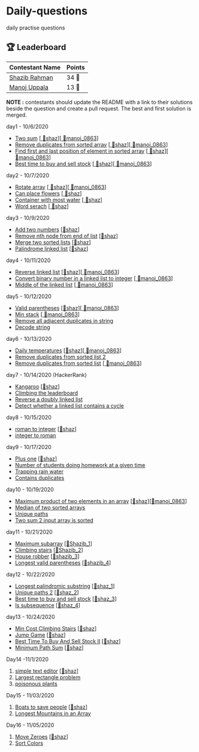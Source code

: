 # Daily-questions

daily practise questions

[//]: # "This section should only be updated by the owners of the organization."

## 🏆 Leaderboard

| Contestant Name                                | Points |
| ---------------------------------------------- | ------ |
| [Shazib Rahman](https://github.com/shazx06)    | 34 🏅  |
| [Manoj Uppala](https://github.com/manojuppala) | 13 🏅  |

**NOTE :** contestants should update the README with a link to their solutions beside the question and create a pull request. The best and first solution is merged.

day1 - 10/6/2020

- [Two sum](https://leetcode.com/problems/two-sum/) [[ 🔵shaz](https://github.com/shazx06/cp/blob/main/6oct/1.py)][[ 🔴manoj_0863](https://github.com/manojuppala/LeetCode-solutions/blob/main/Arrays/Easy/1.%20Two%20sum.java)]
- [Remove duplicates from sorted array](https://leetcode.com/problems/remove-duplicates-from-sorted-array/) [[ 🔵shaz](https://github.com/shazx06/cp/blob/main/6oct/2.py)][[ 🔴manoj_0863](https://github.com/manojuppala/LeetCode-solutions/blob/main/Arrays/Easy/26.%20Remove%20Duplicates%20from%20Sorted%20Array.java)]
- [Find first and last position of element in sorted array](https://leetcode.com/problems/find-first-and-last-position-of-element-in-sorted-array/) [[ 🔵shaz](https://github.com/shazx06/cp/blob/main/6oct/3.py)][[ 🔴manoj_0863](https://github.com/manojuppala/LeetCode-solutions/blob/main/Arrays/Medium/34.%20Find%20First%20and%20Last%20Position%20of%20Element%20in%20Sorted%20Array.java)]
- [Best time to buy and sell stock](https://leetcode.com/problems/best-time-to-buy-and-sell-stock/) [[ 🔵shaz](https://github.com/shazx06/cp/blob/main/6oct/4.py)][[ 🔴manoj_0863](https://github.com/manojuppala/LeetCode-solutions/blob/main/Arrays/Easy/121.%20Best%20Time%20to%20Buy%20and%20Sell%20Stock.java)]

day2 - 10/7/2020

- [Rotate array](https://leetcode.com/problems/rotate-array/) [[ 🔵shaz](https://github.com/shazx06/cp/blob/main/7oct/1.py)][[ 🔴manoj_0863](https://github.com/manojuppala/LeetCode-solutions/blob/main/Arrays/Easy/189.%20Rotate%20Array.cpp)]
- [Can place flowers](https://leetcode.com/problems/can-place-flowers/) [[ 🔵shaz](https://github.com/shazx06/cp/blob/main/7oct/2.py)]
- [Container with most water](https://leetcode.com/problems/container-with-most-water/) [[ 🔵shaz](https://github.com/shazx06/cp/blob/main/7oct/3.py)]
- [Word serach](https://leetcode.com/problems/word-search/) [[ 🔵shaz](https://github.com/shazx06/cp/blob/main/7oct/4.py)]

day3 - 10/9/2020

- [Add two numbers](https://leetcode.com/problems/add-two-numbers/) [[🔵shaz](https://github.com/shazx06/cp/blob/main/9oct/1.py)]
- [Remove nth node from end of list](https://leetcode.com/problems/remove-nth-node-from-end-of-list/) [[🔵shaz](https://github.com/shazx06/cp/blob/main/9oct/2.py)]
- [Merge two sorted lists](https://leetcode.com/problems/merge-two-sorted-lists/) [[🔵shaz](https://github.com/shazx06/cp/blob/main/9oct/3.py)]
- [Palindrome linked list](https://leetcode.com/problems/palindrome-linked-list/) [[🔵shaz](https://github.com/shazx06/cp/blob/main/9oct/4.py)]

day4 - 10/11/2020

- [Reverse linked list](https://leetcode.com/problems/reverse-linked-list/) [[🔵shaz](https://github.com/shazx06/cp/blob/main/11oct/README.md)][[ 🔴manoj_0863](https://github.com/manojuppala/LeetCode-solutions/blob/main/Linkedlist/Easy/206.%20Reverse%20Linked%20List.cpp)]
- [Convert binary number in a linked list to integer](https://leetcode.com/problems/convert-binary-number-in-a-linked-list-to-integer/) [[ 🔴manoj_0863](https://github.com/manojuppala/LeetCode-solutions/blob/main/Linkedlist/Easy/1290.%20Convert%20Binary%20Number%20in%20a%20Linked%20List%20to%20Integer.cpp)]
- [Middle of the linked list](https://leetcode.com/problems/middle-of-the-linked-list/) [[ 🔴manoj_0863](https://github.com/manojuppala/LeetCode-solutions/blob/main/Linkedlist/Easy/876.%20Middle%20of%20the%20Linked%20List.cpp)]

day5 - 10/12/2020

- [Valid parentheses](https://leetcode.com/problems/valid-parentheses/) [[🔵shaz](https://github.com/shazx06/cp/blob/main/12oct/README.md)][[ 🔴manoj_0863](https://github.com/manojuppala/LeetCode-solutions/blob/main/Stack/Easy/20.%20Valid%20Parentheses.cpp)]
- [Min stack](https://leetcode.com/problems/min-stack/) [[ 🔴manoj_0863](https://github.com/manojuppala/LeetCode-solutions/blob/main/Stack/Easy/155.%20Min%20Stack.cpp)]
- [Remove all adjacent duplicates in string](https://leetcode.com/problems/remove-all-adjacent-duplicates-in-string/)
- [Decode string](https://leetcode.com/problems/decode-string/)

day6 - 10/13/2020

- [Daily temperatures](https://leetcode.com/problems/daily-temperatures/) [[🔵shaz](https://github.com/shazx06/cp/blob/main/13oct/README.md)][[ 🔴manoj_0863](https://github.com/manojuppala/LeetCode-solutions/blob/main/Stack/Medium/739.%20Daily%20Temperatures.cpp)]
- [Remove duplicates from sorted list 2](https://leetcode.com/problems/remove-duplicates-from-sorted-list-ii/)
- [Remove duplicates from sorted list](https://leetcode.com/problems/remove-duplicates-from-sorted-list/) [[ 🔴manoj_0863](https://github.com/manojuppala/LeetCode-solutions/blob/main/Linkedlist/Easy/83.%20Remove%20Duplicates%20from%20Sorted%20List.cpp)]

day7 - 10/14/2020 (HackerRank)

- [Kangaroo](https://www.hackerrank.com/challenges/kangaroo/problem) [[🔵shaz](https://github.com/shazx06/cp/blob/main/14oct/README.md)]
- [Climbing the leaderboard](https://www.hackerrank.com/challenges/climbing-the-leaderboard/problem)
- [Reverse a doubly linked list](https://www.hackerrank.com/challenges/reverse-a-doubly-linked-list/problem)
- [Detect whether a linked list contains a cycle](https://www.hackerrank.com/challenges/detect-whether-a-linked-list-contains-a-cycle/problem)

day8 - 10/15/2020

- [roman to integer](https://leetcode.com/problems/roman-to-integer/) [[🔵shaz](https://github.com/shazx06/cp/edit/main/15oct/README.md)]
- [integer to roman](https://leetcode.com/problems/integer-to-roman/description/)

day9 - 10/17/2020

- [Plus one](https://leetcode.com/problems/plus-one/) [[🔵shaz](https://github.com/shazx06/cp/blob/main/17oct/README.md)]
- [Number of students doing homework at a given time](https://leetcode.com/problems/number-of-students-doing-homework-at-a-given-time/)
- [Trapping rain water](https://leetcode.com/problems/trapping-rain-water)
- [Contains duplicates](https://leetcode.com/problems/contains-duplicate)

day10 - 10/19/2020

- [Maximum product of two elements in an array](https://leetcode.com/problems/maximum-product-of-two-elements-in-an-array) [[🔵shaz](https://github.com/shazx06/cp/blob/main/19oct/README.md)][[🔴manoj_0863](https://github.com/manojuppala/LeetCode-solutions/blob/main/Arrays/Easy/1464.%20Maximum%20Product%20of%20Two%20Elements%20in%20an%20Array.cpp)]
- [Median of two sorted arrays](https://leetcode.com/problems/median-of-two-sorted-arrays/)
- [Unique paths](https://leetcode.com/problems/unique-paths/)
- [Two sum 2 input array is sorted](https://leetcode.com/problems/two-sum-ii-input-array-is-sorted/)

day11 - 10/21/2020

- [Maximum subarray](https://leetcode.com/problems/maximum-subarray/) [[🔵Shazib_1](https://github.com/shazx06/cp/blob/main/21oct/1.py)]
- [Climbing stairs](https://leetcode.com/problems/climbing-stairs/) [[🔵Shazib_2](https://github.com/shazx06/cp/blob/main/21oct/2.py)]
- [House robber](https://leetcode.com/problems/house-robber/) [[🔵shazib_3](https://github.com/shazx06/cp/blob/main/21oct/3.py)]
- [Longest valid parentheses](https://leetcode.com/problems/longest-valid-parentheses/) [[🔵shazib_4](https://github.com/shazx06/cp/blob/main/21oct/4.py)]

day12 - 10/22/2020

- [Longest palindromic substring](https://leetcode.com/problems/longest-palindromic-substring/) [[🔵shaz_1](https://github.com/shazx06/cp/blob/main/22oct/1.py)]
- [Unique paths 2](https://leetcode.com/problems/unique-paths-ii/) [[🔵shaz_2](https://github.com/shazx06/cp/blob/main/22oct/2.py)]
- [Best time to buy and sell stock](https://leetcode.com/problems/best-time-to-buy-and-sell-stock/) [[🔵shaz_3](https://github.com/shazx06/cp/blob/main/22oct/3.py)]
- [Is subsequence](https://leetcode.com/problems/is-subsequence/) [[🔵shaz_4](https://github.com/shazx06/cp/blob/main/22oct/4.py)]

day13 - 10/24/2020

- [Min Cost Climbing Stairs](https://leetcode.com/problems/min-cost-climbing-stairs/description/) [[🔵shaz](https://github.com/shazx06/cp/blob/main/24oct/1_min_cost_climbing_stairs.py)]
- [Jump Game](https://leetcode.com/problems/jump-game/submissions/1) [[🔵shaz](https://github.com/shazx06/cp/blob/main/24oct/2_jump_game.py)]
- [Best Time To Buy And Sell Stock II](https://leetcode.com/problems/best-time-to-buy-and-sell-stock-ii/) [[🔵shaz](https://github.com/shazx06/cp/blob/main/24oct/3_buy_sell_stock_2.py)]
- [Minimum Path Sum](https://leetcode.com/problems/minimum-path-sum/) [[🔵shaz](https://github.com/shazx06/cp/blob/main/24oct/4_minimun_path_sum.py)]

Day14 -11/1/2020

1. [simple text editor](https://www.hackerrank.com/challenges/simple-text-editor/problem) [[🔵shaz](https://github.com/shazx06/cp/tree/main/1nov)]
2. [Largest rectangle problem](https://www.hackerrank.com/challenges/largest-rectangle/problem)
3. [poisonous plants](https://www.hackerrank.com/challenges/poisonous-plants/problem)

Day15 - 11/03/2020

1. [Boats to save people](https://leetcode.com/problems/boats-to-save-people/) [[🔵shaz](https://github.com/shazx06/cp/tree/main/Nov3)]
2. [Longest Mountains in an Array](https://leetcode.com/problems/longest-mountain-in-array/)

Day16 - 11/05/2020

1. [Move Zeroes](https://leetcode.com/problems/move-zeroes/) [[🔵shaz](https://github.com/shazx06/cp/tree/main/Nov5)]
2. [Sort Colors](https://leetcode.com/problems/sort-colors/submissions/)
